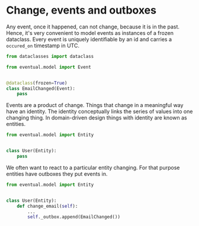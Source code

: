 # Change, events and outboxes

Any event, once it happened, can not change, because it is in the past. Hence, it's very convenient to model events
as instances of a frozen dataclass. Every event is uniquely identifiable by an id and carries a
`occured_on` timestamp in UTC.

```python
from dataclasses import dataclass

from eventual.model import Event


@dataclass(frozen=True)
class EmailChanged(Event):
    pass
```

Events are a product of change. Things that change in a meaningful way have an identity. The identity conceptually links
the series of values into one changing thing. In domain-driven design things with identity are known as entities.

```python
from eventual.model import Entity


class User(Entity):
    pass
```

We often want to react to a particular entity changing. For that purpose entities have outboxes they put events in. 

```python
from eventual.model import Entity


class User(Entity):
    def change_email(self):
        ...
        self._outbox.append(EmailChanged())
```
